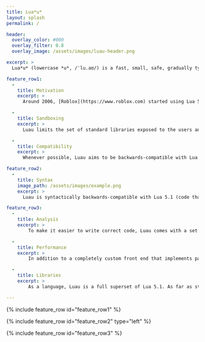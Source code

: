 ```yaml
---
title: Lua*u*
layout: splash
permalink: /

header:
  overlay_color: #000
  overlay_filter: 0.8
  overlay_image: /assets/images/luau-header.png

excerpt: >
  Lua*u* (lowercase *u*, /ˈlu.aʊ/) is a fast, small, safe, gradually typed embeddable scripting language derived from Lua.

feature_row1:
  - 
    title: Motivation
    excerpt: >
      Around 2006, [Roblox](https://www.roblox.com) started using Lua 5.1 as a scripting language for games. Over the years we ended up substantially evolving the implementation and the language; to support growing sophistication of games on the Roblox platform, growing team sizes and large internal teams writing a lot of code for application/editor (1+MLOC as of 2020), we had to invest in performance, ease of use and language tooling, and introduce a gradual type system to the language. [More...](/why)

  - 
    title: Sandboxing
    excerpt: >
      Luau limits the set of standard libraries exposed to the users and implements extra sandboxing features to be able to run unprivileged code (written by our game developers) side by side with privileged code (written by us). This results in an execution environment that is different from what is commonplace in Lua. [More...](/sandbox) 

  - 
    title: Compatibility
    excerpt: >
      Whenever possible, Luau aims to be backwards-compatible with Lua 5.1 and at the same time to incorporate features from later revisions of Lua. However, Luau is not a full superset of later versions of Lua - we do not always agree with Lua design decisions, and have different use cases and constraints. All post-5.1 Lua features, along with their support status in Luau, [are documented here](compatibility).

feature_row2:
  - 
    title: Syntax
    image_path: /assets/images/example.png
    excerpt: >
      Luau is syntactically backwards-compatible with Lua 5.1 (code that is valid Lua 5.1 is also valid Luau); however, we have extended the language with a set of syntactical features that make the language more familiar and ergonomic. The syntax [is described here](syntax).

feature_row3:
  - 
    title: Analysis
    excerpt: >
        To make it easier to write correct code, Luau comes with a set of analysis tools that can surface common mistakes. These consist of a linter and a type checker, colloquially known as script analysis, and are integrated into `luau-analyze` command line executable. The linting passes are [described here](lint), and the type checking user guide can [be found here](typecheck).

  - 
    title: Performance
    excerpt: >
        In addition to a completely custom front end that implements parsing, linting and type checking, Luau runtime features new bytecode, interpreter and compiler that are heavily tuned for performance. Luau supports Just-In-Time compilation, and can be competitive with LuaJIT interpreter depending on the program. We continue to optimize the runtime and rewrite portions of it to be even more efficient. While our overall goal is to minimize the amount of time programmers spend tuning performance, some details about the performance characteristics are [provided for inquisitive minds](performance).

  -
    title: Libraries
    excerpt: >
        As a language, Luau is a full superset of Lua 5.1. As far as standard library is concerned, some functions had to be removed from the builtin libraries, and some functions had to be added; refer to [full documentation](/library) for details. When Luau is embedded into an application, the scripts normally get access to extra library features that are application-specific.

---
```


{% include feature_row id="feature_row1" %}

{% include feature_row id="feature_row2" type="left" %}

{% include feature_row id="feature_row3" %}
